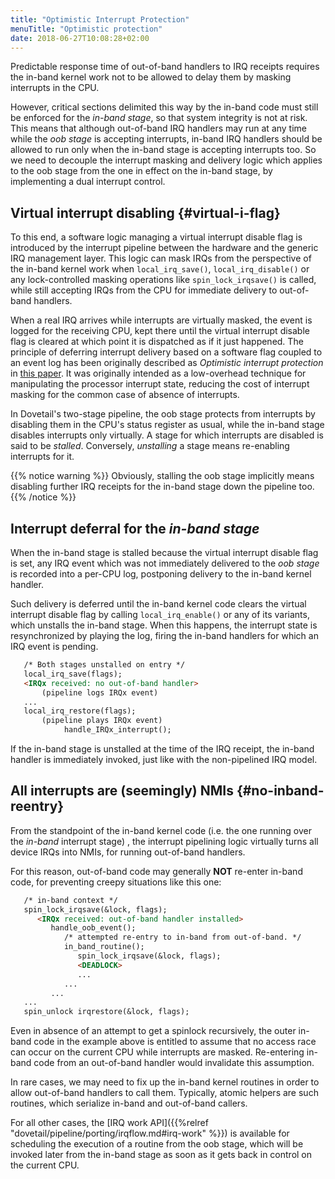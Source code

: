 ```yaml
---
title: "Optimistic Interrupt Protection"
menuTitle: "Optimistic protection"
date: 2018-06-27T10:08:28+02:00
---
```


Predictable response time of out-of-band handlers to IRQ receipts
requires the in-band kernel work not to be allowed to delay them by
masking interrupts in the CPU.

However, critical sections delimited this way by the in-band code must
still be enforced for the *in-band stage*, so that system integrity is
not at risk. This means that although out-of-band IRQ handlers may run
at any time while the *oob stage* is accepting interrupts, in-band IRQ
handlers should be allowed to run only when the in-band stage is
accepting interrupts too. So we need to decouple the interrupt masking
and delivery logic which applies to the oob stage from the one in
effect on the in-band stage, by implementing a dual interrupt control.

## Virtual interrupt disabling {#virtual-i-flag}

To this end, a software logic managing a virtual interrupt disable
flag is introduced by the interrupt pipeline between the hardware and
the generic IRQ management layer. This logic can mask IRQs from the
perspective of the in-band kernel work when `local_irq_save()`,
`local_irq_disable()` or any lock-controlled masking operations like
`spin_lock_irqsave()` is called, while still accepting IRQs from the
CPU for immediate delivery to out-of-band handlers.

When a real IRQ arrives while interrupts are virtually masked, the
event is logged for the receiving CPU, kept there until the virtual
interrupt disable flag is cleared at which point it is dispatched as
if it just happened. The principle of deferring interrupt delivery
based on a software flag coupled to an event log has been originally
described as *Optimistic interrupt protection* in [this
paper](https://www.usenix.org/legacy/publications/library/proceedings/micro93/full_papers/stodolsky.txt).
It was originally intended as a low-overhead technique for
manipulating the processor interrupt state, reducing the cost of
interrupt masking for the common case of absence of interrupts.

In Dovetail's two-stage pipeline, the oob stage protects from
interrupts by disabling them in the CPU's status register as usual,
while the in-band stage disables interrupts only virtually. A stage for
which interrupts are disabled is said to be *stalled*. Conversely,
*unstalling* a stage means re-enabling interrupts for it.

{{% notice warning %}}
Obviously, stalling the oob stage implicitly means disabling
further IRQ receipts for the in-band stage down the pipeline too.
{{% /notice %}}

## Interrupt deferral for the *in-band stage*

When the in-band stage is stalled because the virtual interrupt disable
flag is set, any IRQ event which was not immediately delivered to the
*oob stage* is recorded into a per-CPU log, postponing delivery to the
in-band kernel handler.

Such delivery is deferred until the in-band kernel code clears the
virtual interrupt disable flag by calling `local_irq_enable()` or any
of its variants, which unstalls the in-band stage. When this happens, the
interrupt state is resynchronized by playing the log, firing the
in-band handlers for which an IRQ event is pending.

```markdown
   /* Both stages unstalled on entry */
   local_irq_save(flags);
   <IRQx received: no out-of-band handler>
       (pipeline logs IRQx event)
   ...
   local_irq_restore(flags);
       (pipeline plays IRQx event)
            handle_IRQx_interrupt();
```
        
If the in-band stage is unstalled at the time of the IRQ receipt, the
in-band handler is immediately invoked, just like with the
non-pipelined IRQ model.

## All interrupts are (seemingly) NMIs {#no-inband-reentry}

From the standpoint of the in-band kernel code (i.e. the one running
over the *in-band* interrupt stage) , the interrupt pipelining logic
virtually turns all device IRQs into NMIs, for running out-of-band
handlers.

For this reason, out-of-band code may generally **NOT** re-enter
in-band code, for preventing creepy situations like this one:

```markdown
   /* in-band context */
   spin_lock_irqsave(&lock, flags);
      <IRQx received: out-of-band handler installed>
         handle_oob_event();
            /* attempted re-entry to in-band from out-of-band. */
            in_band_routine();
               spin_lock_irqsave(&lock, flags);
               <DEADLOCK>
               ...
            ...
         ...
   ...
   spin_unlock irqrestore(&lock, flags);
```

Even in absence of an attempt to get a spinlock recursively, the outer
in-band code in the example above is entitled to assume that no access
race can occur on the current CPU while interrupts are
masked. Re-entering in-band code from an out-of-band handler would
invalidate this assumption.

In rare cases, we may need to fix up the in-band kernel routines in
order to allow out-of-band handlers to call them. Typically, atomic
helpers are such routines, which serialize in-band and out-of-band
callers.

For all other cases, the [IRQ work API]({{%relref
"dovetail/pipeline/porting/irqflow.md#irq-work" %}}) is available for
scheduling the execution of a routine from the oob stage, which will
be invoked later from the in-band stage as soon as it gets back in
control on the current CPU.
